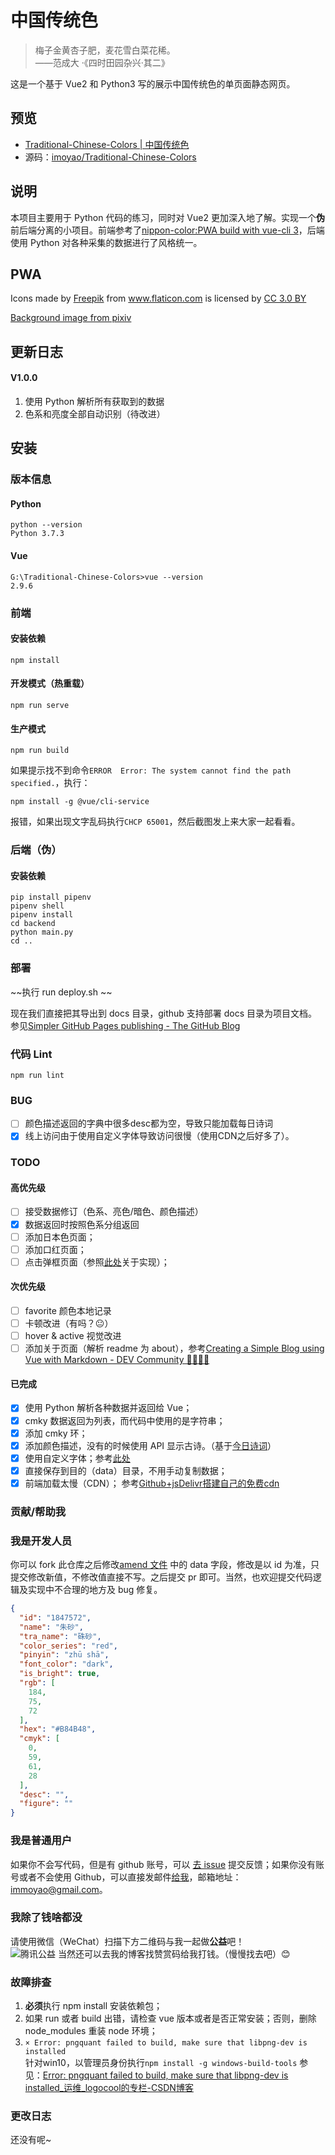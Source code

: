 # 中国传统色
> 梅子金黄杏子肥，麦花雪白菜花稀。
  <right><br>——范成大 ·《四时田园杂兴·其二》</right>

这是一个基于 Vue2 和 Python3 写的展示中国传统色的单页面静态网页。
## 预览
- [Traditional-Chinese-Colors | 中国传统色](https://colors.masantu.com/)
- 源码：[imoyao/Traditional-Chinese-Colors](https://github.com/imoyao/Traditional-Chinese-Colors)
## 说明
本项目主要用于 Python 代码的练习，同时对 Vue2 更加深入地了解。实现一个**伪**前后端分离的小项目。前端参考了[nippon-color:PWA build with vue-cli 3](https://github.com/ssshooter/nippon-color)，后端使用 Python 对各种采集的数据进行了风格统一。

## PWA
<!-- https://www.flaticon.com/packs/japan-21 -->
<div>Icons made by <a href="http://www.freepik.com" title="Freepik">Freepik</a> from <a href="https://www.flaticon.com/" title="Flaticon">www.flaticon.com</a> is licensed by <a href="http://creativecommons.org/licenses/by/3.0/" title="Creative Commons BY 3.0" target="_blank">CC 3.0 BY</a></div>        

[Background image from pixiv](https://www.pixiv.net/member_illust.php?mode=medium&illust_id=64253519)

## 更新日志
#### V1.0.0
1. 使用 Python 解析所有获取到的数据
2. 色系和亮度全部自动识别（待改进）

## 安装
### 版本信息

#### Python
```plain
python --version
Python 3.7.3
```
#### Vue
```plain
G:\Traditional-Chinese-Colors>vue --version
2.9.6
```
### 前端

#### 安装依赖
```shell
npm install
```
#### 开发模式（热重载）
```shell
npm run serve
```

#### 生产模式
```shell
npm run build
```
如果提示找不到命令`ERROR  Error: The system cannot find the path specified.`，执行：
```
npm install -g @vue/cli-service
```
报错，如果出现文字乱码执行`CHCP 65001`，然后截图发上来大家一起看看。

### 后端（伪）

#### 安装依赖
```shell
pip install pipenv
pipenv shell
pipenv install
cd backend
python main.py
cd ..
```

### 部署
~~执行 run deploy.sh ~~

现在我们直接把其导出到 docs 目录，github 支持部署 docs 目录为项目文档。  
参见[Simpler GitHub Pages publishing - The GitHub Blog](https://github.blog/2016-08-17-simpler-github-pages-publishing/)

### 代码 Lint
```shell
npm run lint
```
### BUG
- [ ] 颜色描述返回的字典中很多desc都为空，导致只能加载每日诗词
- [x] 线上访问由于使用自定义字体导致访问很慢（使用CDN之后好多了）。
### TODO
#### 高优先级
- [ ] 接受数据修订（色系、亮色/暗色、颜色描述）
- [x] 数据返回时按照色系分组返回
- [ ] 添加日本色页面；
- [ ] 添加口红页面；
- [ ] 点击弹框页面（参照[此处](https://colors.ichuantong.cn/)关于实现）；
#### 次优先级
- [ ] favorite 颜色本地记录
- [ ] 卡顿改进（有吗？😐）
- [ ] hover & active 视觉改进
- [ ] 添加关于页面（解析 readme 为 about），参考[Creating a Simple Blog using Vue with Markdown - DEV Community 👩‍💻👨‍💻](https://dev.to/vycoder/creating-a-simple-blog-using-vue-with-markdown-2omd)
#### 已完成
- [x] 使用 Python 解析各种数据并返回给 Vue；
- [x] cmky 数据返回为列表，而代码中使用的是字符串；
- [x] 添加 cmky 环；
- [x] 添加颜色描述，没有的时候使用 API 显示古诗。（基于[今日诗词](https://www.jinrishici.com/doc/)）
- [x] 使用自定义字体；参考[此处](https://blog.csdn.net/lanseguhui/article/details/94629601)
- [x] 直接保存到目的（data）目录，不用手动复制数据；
- [x] 前端加载太慢（CDN）；
    参考[Github+jsDelivr搭建自己的免费cdn](https://blog.csdn.net/cungudafa/article/details/104274949)

### 贡献/帮助我

### 我是开发人员
你可以 fork 此仓库之后修改[amend 文件](_data/amend.json) 中的 data 字段，修改是以 id 为准，只提交修改新值，不修改值直接不写。之后提交 pr 即可。当然，也欢迎提交代码逻辑及实现中不合理的地方及 bug 修复。
```json
{
  "id": "1847572",
  "name": "朱砂",
  "tra_name": "硃砂",
  "color_series": "red",
  "pinyin": "zhū shā",
  "font_color": "dark",
  "is_bright": true,
  "rgb": [
    184,
    75,
    72
  ],
  "hex": "#B84B48",
  "cmyk": [
    0,
    59,
    61,
    28
  ],
  "desc": "",
  "figure": ""
}
```

### 我是普通用户
如果你不会写代码，但是有 github 账号，可以 [去 issue](https://github.com/imoyao/Traditional-Chinese-Colors/issues) 提交反馈；如果你没有账号或者不会使用 Github，可以直接发邮件[给我](mailto:immoyao@gmail.com)，邮箱地址：immoyao@gmail.com。

### 我除了钱啥都没
请使用微信（WeChat）扫描下方二维码与我一起做**公益**吧！  
![腾讯公益](https://www.masantu.com/img/PublicWelfare-for-Children.jpg)
当然还可以去我的博客找赞赏码给我打钱。（慢慢找去吧）😊

### 故障排查
1. **必须**执行 npm install 安装依赖包；
2. 如果 run 或者 build 出错，请检查 vue 版本或者是否正常安装；否则，删除 node_modules 重装 node 环境；
3. `× Error: pngquant failed to build, make sure that libpng-dev is installed`  
针对win10，以管理员身份执行`npm install -g windows-build-tools`
参见：[Error: pngquant failed to build, make sure that libpng-dev is installed_运维_logocool的专栏-CSDN博客](https://blog.csdn.net/logocool/article/details/104653530)


### 更改日志
还没有呢~


